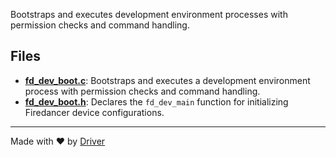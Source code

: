 <!--------------------------------------------------------------------------------->
<!-- IMPORTANT: This file is auto-generated by Driver (https://driver.ai). -------->
<!-- Manual edits may be overwritten on future commits. --------------------------->
<!--------------------------------------------------------------------------------->

Bootstraps and executes development environment processes with permission checks and command handling.


## Files
- **[fd_dev_boot.c](fd_dev_boot.c.md)**: Bootstraps and executes a development environment process with permission checks and command handling.
- **[fd_dev_boot.h](fd_dev_boot.h.md)**: Declares the `fd_dev_main` function for initializing Firedancer device configurations.

---
Made with ❤️ by [Driver](https://www.driver.ai/)